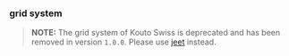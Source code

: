 ### grid system

> **NOTE:** The grid system of Kouto Swiss is deprecated and has been removed in version `1.0.0`. Please use [jeet](https://jeet.gs) instead.

